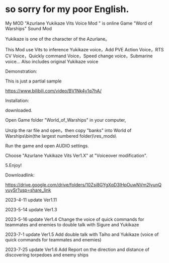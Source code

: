 # so sorry for my poor English.
My MOD "Azurlane Yukikaze Vits Voice Mod " is online Game "Word of Warships" Sound Mod

Yukikaze is one of the character of the Azurlane。

This Mod use Vits to inference Yukikaze voice，Add PVE Action Voice，RTS CV Voice，Quickly command Voice，Speed change voice，Submarine voice...
Also includes original  Yukikaze voice

Demonstration:

This is just a partial sample

https://www.bilibili.com/video/BV1Nk4y1q7hA/

Installation:

downloaded.

Open Game folder "World_of_Warships" in your computer,

Unzip the rar file and open，then copy "banks"  into World of Warships\bin(the largest numbered folder)\res_﻿mods﻿\

Run the game and open AUDIO settings.

Choose "Azurlane Yukikaze Vits Ver1.X" at "Voiceover modification".

5.Enjoy!

Downloadlink:

https://drive.google.com/drive/folders/10Zsi8GYgXqD3IHpOuwNVm2IyunQvuySr?usp=share_link

2023-4-11 update Ver1.11

2023-5-14 update Ver1.3

2023-5-16 update Ver1.4 Change the voice of quick commands for teammates and enemies to double talk with Sigure and Yukikaze

2023-7-1 update Ver1.5 Add double talk with Taiho and Yukikaze (voice of quick commands for teammates and enemies)

2023-7-25 update Ver1.6 Add Report on the direction and distance of discovering torpedoes and enemy ships
